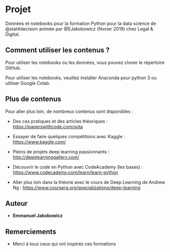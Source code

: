 # Projet

Données et notebooks pour la formation Python pour la data science de @stat4decision animée par @EJakobowicz (février 2019) chez Legal & Digital.

## Comment utiliser les contenus ?

Pour utiliser les notebooks ou les données, vous pouvez cloner le répertoire GitHub.

Pour utiliser les notebooks, veuillez installer Anaconda pour python 3 ou utiliser Google Colab.

## Plus de contenus

Pour aller plus loin, de nombreux contenus sont disponibles :

- Des cas pratiques et des articles théoriques : https://paperswithcode.com/sota
- Essayer de faire quelques compétitions avec Kaggle : https://www.kaggle.com/
- Pleins de projets deep learning passionnants : http://deeplearninggallery.com/


- Découvrir le code en Python avec CodeAcademy (les bases) : https://www.codecademy.com/learn/learn-python
- Aller plus loin dans la théorie avec le cours de Deep Learning de Andrew Ng : https://www.coursera.org/specializations/deep-learning


## Auteur

* **Emmanuel Jakobowicz**

## Remerciements

* Merci à tous ceux qui ont inspirés ces formations
